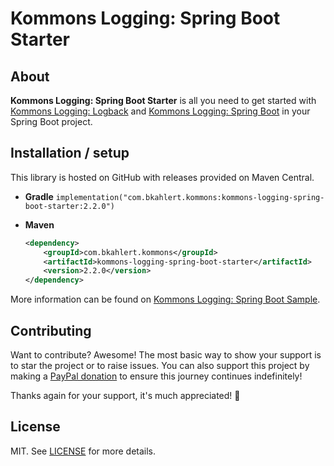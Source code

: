 # Kommons Logging: Spring Boot Starter

## About

**Kommons Logging: Spring Boot Starter** is all you need to get started with [Kommons Logging: Logback](../kommons-logging-logback)
and [Kommons Logging: Spring Boot](../kommons-logging-spring-boot) in your Spring Boot project.

## Installation / setup

This library is hosted on GitHub with releases provided on Maven Central.

* **Gradle** `implementation("com.bkahlert.kommons:kommons-logging-spring-boot-starter:2.2.0")`

* **Maven**
  ```xml
  <dependency>
      <groupId>com.bkahlert.kommons</groupId>
      <artifactId>kommons-logging-spring-boot-starter</artifactId>
      <version>2.2.0</version>
  </dependency>
  ```

More information can be found on [Kommons Logging: Spring Boot Sample](kommons-logging-spring-boot-sample).

## Contributing

Want to contribute?
Awesome!
The most basic way to show your support is to star the project or to raise issues.
You can also support this project by making a [PayPal donation](https://www.paypal.me/bkahlert) to ensure this journey continues indefinitely!

Thanks again for your support, it's much appreciated! :pray:

## License

MIT. See [LICENSE](../../LICENSE) for more details.
